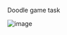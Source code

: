 Doodle game task

![image](https://user-images.githubusercontent.com/26198117/212474425-d2cf2be9-4596-49e4-bef0-d56fc110265e.png)
